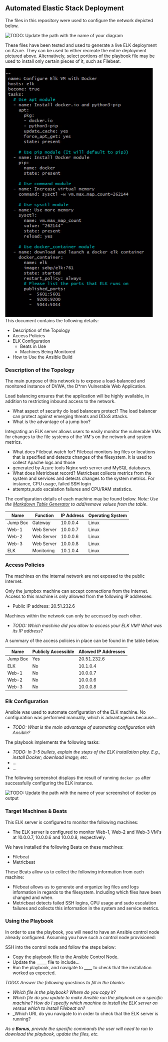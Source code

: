 ## Automated Elastic Stack Deployment

The files in this repository were used to configure the network depicted below.

![TODO: Update the path with the name of your diagram](images/diagram_filename.png)

These files have been tested and used to generate a live ELK deployment on Azure. They can be used to either recreate the entire deployment pictured above. Alternatively, select portions of the playbook file may be used to install only certain pieces of it, such as Filebeat.







 
![](elkplaybook.png)
This document contains the following details:
- Description of the Topology
- Access Policies
- ELK Configuration
  - Beats in Use
  - Machines Being Monitored
- How to Use the Ansible Build


### Description of the Topology

The main purpose of this network is to expose a load-balanced and monitored instance of DVWA, the D*mn Vulnerable Web Application.

Load balancing ensures that the application will be highly available, in addition to restricting inbound access to the network.
- What aspect of security do load balancers protect? The load balancer can protect against emerging threats and DDoS attacks.
- What is the advantage of a jump box? 

Integrating an ELK server allows users to easily monitor the vulnerable VMs for changes to the file systems of the VM's on the network and system metrics.
- What does Filebeat watch for? Filebeat monitors log files or locations that is specified and detects changes of the filesystem. It is used to collect Apache logs and those
- generated by Azure tools Nginx web server and MySQL databases.
- What does Metricbeat record? Metricbeat collects metrics from the system and services and detects changes to the system metrics. For instance, CPU usage, failed SSH login
- attempts,sudo escalation failures and CPU/RAM statistics.

The configuration details of each machine may be found below.
_Note: Use the [Markdown Table Generator](http://www.tablesgenerator.com/markdown_tables) to add/remove values from the table_.

| Name     | Function  | IP Address | Operating System |
|----------|---------- |------------|------------------|
| Jump Box | Gateway   | 10.0.0.4   | Linux            |
| Web-1    | Web Server| 10.0.0.7   | Linux            |              
| Web-2    | Web Server| 10.0.0.6   | Linux            |
| Web-3    | Web Server| 10.0.0.8   | Linux            |
| ELK      | Monitoring| 10.1.0.4   | Linux            |

### Access Policies

The machines on the internal network are not exposed to the public Internet. 

Only the jumpbox machine can accept connections from the Internet. Access to this machine is only allowed from the following IP addresses:
- Public IP address: 20.51.232.6

Machines within the network can only be accessed by each other.
- _TODO: Which machine did you allow to access your ELK VM? What was its IP address?_

A summary of the access policies in place can be found in the table below.

| Name     | Publicly Accessible | Allowed IP Addresses |
|----------|---------------------|----------------------|
| Jump Box | Yes                 | 20.51.232.6          |
| ELK      | No                  | 10.1.0.4             |
| Web-1    | No                  | 10.0.0.7             |
| Web-2    | No                  | 10.0.0.6             |
| Web-3    | No                  | 10.0.0.8             |


### Elk Configuration

Ansible was used to automate configuration of the ELK machine. No configuration was performed manually, which is advantageous because...
- _TODO: What is the main advantage of automating configuration with Ansible?_

The playbook implements the following tasks:
- _TODO: In 3-5 bullets, explain the steps of the ELK installation play. E.g., install Docker; download image; etc._
- ...
- ...

The following screenshot displays the result of running `docker ps` after successfully configuring the ELK instance.

![TODO: Update the path with the name of your screenshot of docker ps output](images/docker_ps_output.png)

### Target Machines & Beats
This ELK server is configured to monitor the following machines:
- The ELK server is configured to monitor Web-1, Web-2 and Web-3 VM's at 10.0.0.7, 10.0.0.6 and 10.0.0.8, respectively.

We have installed the following Beats on these machines:
- Filebeat
- Metricbeat

These Beats allow us to collect the following information from each machine:
- Filebeat allows us to generate and organize log files and logs information in regards to the filesystem. Including which files have been changed and when.
- Metricbeat detects failed SSH logins, CPU usage and sudo escalation failures and collects this information in the system and service metrics.

### Using the Playbook
In order to use the playbook, you will need to have an Ansible control node already configured. Assuming you have such a control node provisioned: 

SSH into the control node and follow the steps below:
- Copy the playbook file to the Ansible Control Node.
- Update the _____ file to include...
- Run the playbook, and navigate to ____ to check that the installation worked as expected.

_TODO: Answer the following questions to fill in the blanks:_
- _Which file is the playbook? Where do you copy it?_
- _Which file do you update to make Ansible run the playbook on a specific machine? How do I specify which machine to install the ELK server on versus which to install Filebeat on?_
- _Which URL do you navigate to in order to check that the ELK server is running?

_As a **Bonus**, provide the specific commands the user will need to run to download the playbook, update the files, etc._
